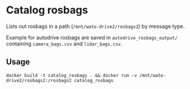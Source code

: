 # Catalog rosbags

Lists out rosbags in a path (`/mnt/wato-drive2/rosbags2`) by message type.

Example for autodrive rosbags are saved in `autodrive_rosbags_output/` containing `camera_bags.csv` and `lidar_bags.csv`.

## Usage
```
docker build -t catalog_rosbags . && docker run -v /mnt/wato-drive2/rosbags2:/rosbags2 catalog_rosbags
```